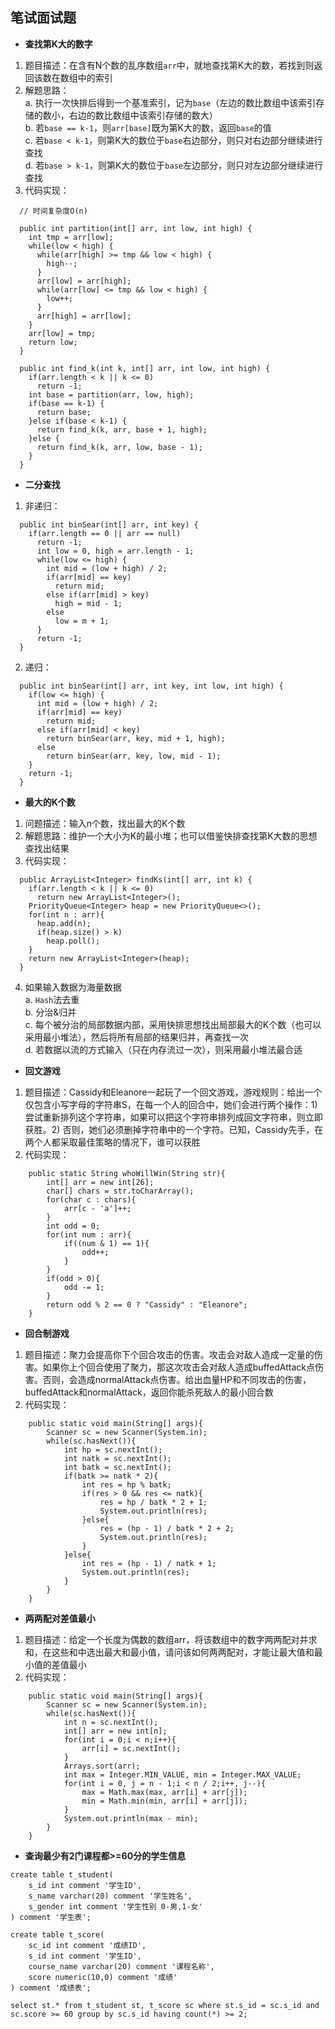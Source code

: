 ## 笔试面试题
- **查找第K大的数字**  
1. 题目描述：在含有N个数的乱序数组`arr`中，就地查找第K大的数，若找到则返回该数在数组中的索引    
2. 解题思路：  
a. 执行一次快排后得到一个基准索引，记为`base`（左边的数比数组中该索引存储的数小，右边的数比数组中该索引存储的数大）  
b. 若`base == k-1`，则`arr[base]`既为第K大的数，返回`base`的值      
c. 若`base < k-1`，则第K大的数位于`base`右边部分，则只对右边部分继续进行查找     
d. 若`base > k-1`，则第K大的数位于`base`左边部分，则只对左边部分继续进行查找   
3. 代码实现：  
```
  // 时间复杂度O(n)

  public int partition(int[] arr, int low, int high) {
    int tmp = arr[low];
    while(low < high) {
      while(arr[high] >= tmp && low < high) {
        high--;
      }
      arr[low] = arr[high];
      while(arr[low] <= tmp && low < high) {
        low++;
      }
      arr[high] = arr[low];
    }
    arr[low] = tmp;
    return low;
  }
  
  public int find_k(int k, int[] arr, int low, int high) {
    if(arr.length < k || k <= 0)
      return -1;
    int base = partition(arr, low, high);
    if(base == k-1) {
      return base;
    }else if(base < k-1) {
      return find_k(k, arr, base + 1, high);
    }else {
      return find_k(k, arr, low, base - 1);
    }
  } 
```
- **二分查找**  
1. 非递归：  
```
  public int binSear(int[] arr, int key) {
    if(arr.length == 0 || arr == null)
      return -1;
      int low = 0, high = arr.length - 1;
      while(low <= high) {
        int mid = (low + high) / 2;
        if(arr[mid] == key) 
          return mid;
        else if(arr[mid] > key)  
          high = mid - 1;
        else 
          low = m + 1;
      }
      return -1;
  }
```  
2. 递归：  
```
  public int binSear(int[] arr, int key, int low, int high) {
    if(low <= high) {
      int mid = (low + high) / 2;
      if(arr[mid] == key)
        return mid;
      else if(arr[mid] < key) 
        return binSear(arr, key, mid + 1, high);
      else
        return binSear(arr, key, low, mid - 1);
    }
    return -1;
  }
```
- **最大的K个数**  
1. 问题描述：输入n个数，找出最大的K个数  
2. 解题思路：维护一个大小为K的最小堆；也可以借鉴快排查找第K大数的思想查找出结果
3. 代码实现：
```
  public ArrayList<Integer> findKs(int[] arr, int k) {
    if(arr.length < k || k <= 0)
      return new ArrayList<Integer>();
    PriorityQueue<Integer> heap = new PriorityQueue<>();
    for(int n : arr){
      heap.add(n);
      if(heap.size() > k)
        heap.poll();
    }
    return new ArrayList<Integer>(heap);
  }
```  
4. 如果输入数据为海量数据  
a. `Hash`法去重  
b. 分治&归并  
c. 每个被分治的局部数据内部，采用快排思想找出局部最大的K个数（也可以采用最小堆法），然后将所有局部的结果归并，再查找一次  
d. 若数据以流的方式输入（只在内存流过一次），则采用最小堆法最合适   
- **回文游戏**  
1. 题目描述：Cassidy和Eleanore一起玩了一个回文游戏，游戏规则：给出一个仅包含小写字母的字符串S，在每一个人的回合中，她们会进行两个操作：1) 尝试重新排列这个字符串，如果可以把这个字符串排列成回文字符串，则立即获胜。2) 否则，她们必须删掉字符串中的一个字符。已知，Cassidy先手，在两个人都采取最佳策略的情况下，谁可以获胜  
2. 代码实现：   
```
    public static String whoWillWin(String str){
        int[] arr = new int[26];
        char[] chars = str.toCharArray();
        for(char c : chars){
            arr[c - 'a']++;
        }
        int odd = 0;
        for(int num : arr){
            if((num & 1) == 1){
                odd++;
            }
        }
        if(odd > 0){
            odd -= 1;
        }
        return odd % 2 == 0 ? "Cassidy" : "Eleanore";
    }
```
- **回合制游戏**   
1. 题目描述：聚力会提高你下个回合攻击的伤害。攻击会对敌人造成一定量的伤害。如果你上个回合使用了聚力，那这次攻击会对敌人造成buffedAttack点伤害。否则，会造成normalAttack点伤害。给出血量HP和不同攻击的伤害，buffedAttack和normalAttack，返回你能杀死敌人的最小回合数   
2. 代码实现：
```
    public static void main(String[] args){
        Scanner sc = new Scanner(System.in);
        while(sc.hasNext()){
            int hp = sc.nextInt();
            int natk = sc.nextInt();
            int batk = sc.nextInt();
            if(batk >= natk * 2){
                int res = hp % batk;
                if(res > 0 && res <= natk){
                    res = hp / batk * 2 + 1;
                    System.out.println(res);
                }else{
                    res = (hp - 1) / batk * 2 + 2;
                    System.out.println(res);
                }
            }else{
                int res = (hp - 1) / natk + 1;
                System.out.println(res);
            }
        }
    }
```   
- **两两配对差值最小**   
1. 题目描述：给定一个长度为偶数的数组arr，将该数组中的数字两两配对并求和，在这些和中选出最大和最小值，请问该如何两两配对，才能让最大值和最小值的差值最小      
2. 代码实现：   
```
    public static void main(String[] args){
        Scanner sc = new Scanner(System.in);
        while(sc.hasNext()){
            int n = sc.nextInt();
            int[] arr = new int[n];
            for(int i = 0;i < n;i++){
                arr[i] = sc.nextInt();
            }
            Arrays.sort(arr);
            int max = Integer.MIN_VALUE, min = Integer.MAX_VALUE;
            for(int i = 0, j = n - 1;i < n / 2;i++, j--){
                max = Math.max(max, arr[i] + arr[j]);
                min = Math.min(min, arr[i] + arr[j]);
            }
            System.out.println(max - min);
        }
    }
```
- **查询最少有2门课程都>=60分的学生信息**  
```
create table t_student(
	s_id int comment '学生ID',
	s_name varchar(20) comment '学生姓名',
	s_gender int comment '学生性别 0-男,1-女'
) comment '学生表';

create table t_score(
	sc_id int comment '成绩ID',
	s_id int comment '学生ID',
	course_name varchar(20) comment '课程名称',
	score numeric(10,0) comment '成绩'	
) comment '成绩表';

select st.* from t_student st, t_score sc where st.s_id = sc.s_id and sc.score >= 60 group by sc.s_id having count(*) >= 2;
```
